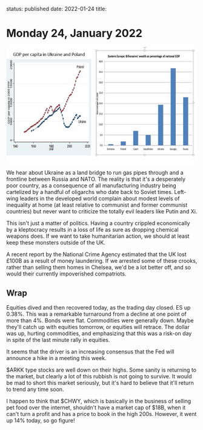 status: published
date: 2022-01-24
title: 

# Monday 24, January 2022

![This is very shocking.](Ukraine_inequality.jpeg)

We hear about Ukraine as a land bridge to run gas pipes through and a frontline between Russia and NATO.
The reality is that it's a desperately poor country, as a consequence of all manufacturing industry being cartelized by 
a handful of oligarchs who date back to Soviet times.
Left-wing leaders in the developed world complain about modest levels of inequality at home (at least relative to communist and former communist countries) but never want to criticize the totally evil leaders like Putin and Xi.

This isn't just a matter of politics. Having a country crippled economically by a kleptocracy results in a loss of life as sure as dropping chemical weapons does. If we want to take humanitarian action, we should at least keep these monsters outside of the UK.

A recent report by the National Crime Agency estimated that the UK lost £100B as a result of money laundering.
If we arrested some of these crooks, rather than selling them homes in Chelsea, we'd be a lot better off, and so would their currently impoverished compatriots.

 
## Wrap

Equities dived and then recovered today, as the trading day closed.
ES up 0.38%. 
This was a remarkable turnaround from a decline at one point of more than 4%.
Bonds were flat.
Commodities were generally down. Maybe they'll catch up with equities tomorrow, or equities will retrace.
The dollar was up, hurting commodities, and emphasizing that this was a risk-on day in spite of the 
last minute rally in equities.

It seems that the driver is an increasing consensus that the Fed will announce a hike in a meeting this week.

$ARKK type stocks are well down on their highs.
Some sanity is returning to the market, but clearly a lot of this rubbish is not going to survive.
It would be mad to short this market seriously, but it's hard to believe that it'll return to trend any time soon.

I happen to think that $CHWY, which is basically in the business of selling pet food over the internet, shouldn't have a 
market cap of $18B, when it can't turn a profit and has a price to book in the high 200s.
However, it went up 14% today, so go figure!


